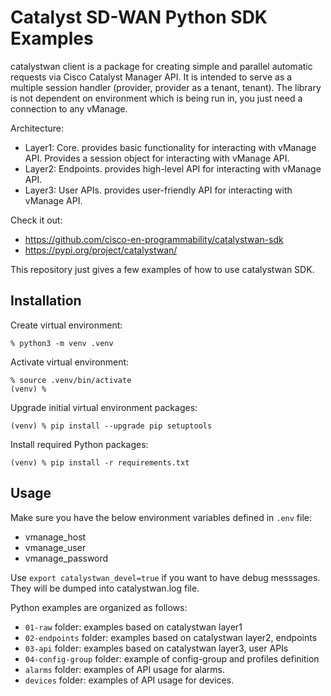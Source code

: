 # Catalyst SD-WAN Python SDK Examples

catalystwan client is a package for creating simple and parallel automatic requests via Cisco Catalyst Manager API.
It is intended to serve as a multiple session handler (provider, provider as a tenant, tenant).
The library is not dependent on environment which is being run in, you just need a connection to any vManage.

Architecture:
- Layer1: Core. provides basic functionality for interacting with vManage API. Provides a session object for interacting with vManage API.
- Layer2: Endpoints. provides high-level API for interacting with vManage API.
- Layer3: User APIs. provides user-friendly API for interacting with vManage API.

Check it out:

- <https://github.com/cisco-en-programmability/catalystwan-sdk>
- <https://pypi.org/project/catalystwan/>

This repository just gives a few examples of how to use catalystwan SDK.

## Installation

Create virtual environment:

```example
% python3 -m venv .venv
```

Activate virtual environment:

```example
% source .venv/bin/activate
(venv) %
```

Upgrade initial virtual environment packages:

```example
(venv) % pip install --upgrade pip setuptools
```

Install required Python packages:

```example
(venv) % pip install -r requirements.txt
```

## Usage

Make sure you have the below environment variables defined in `.env` file:

- vmanage_host
- vmanage_user
- vmanage_password

Use `export catalystwan_devel=true` if you want to have debug messsages.
They will be dumped into catalystwan.log file.

Python examples are organized as follows:

- `01-raw` folder: examples based on catalystwan layer1
- `02-endpoints` folder: examples based on catalystwan layer2, endpoints
- `03-api` folder: examples based on catalystwan layer3, user APIs
- `04-config-group` folder: example of config-group and profiles definition
- `alarms` folder: examples of API usage for alarms.
- `devices` folder: examples of API usage for devices.
